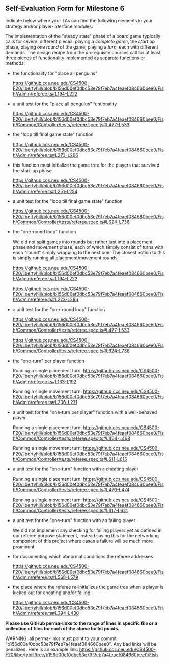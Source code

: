 ## Self-Evaluation Form for Milestone 6

Indicate below where your TAs can find the following elements in your strategy and/or player-interface modules:

The implementation of the "steady state" phase of a board game
typically calls for several different pieces: playing a _complete
game_, the _start up_ phase, playing one _round_ of the game, playing a _turn_,
each with different demands. The design recipe from the prerequisite courses call
for at least three pieces of functionality implemented as separate
functions or methods:

- the functionality for "place all penguins"

  https://github.ccs.neu.edu/CS4500-F20/libertyhill/blob/b156d00ef0dbc53e79f7eb7a4feaef084660bee0/Fish/Admin/referee.ts#L194-L222

- a unit test for the "place all penguins" funtionality

  https://github.ccs.neu.edu/CS4500-F20/libertyhill/blob/b156d00ef0dbc53e79f7eb7a4feaef084660bee0/Fish/Common/Controller/tests/referee.spec.ts#L477-L533

- the "loop till final game state" function

  https://github.ccs.neu.edu/CS4500-F20/libertyhill/blob/b156d00ef0dbc53e79f7eb7a4feaef084660bee0/Fish/Admin/referee.ts#L273-L296

- this function must initialize the game tree for the players that survived the start-up phase

  https://github.ccs.neu.edu/CS4500-F20/libertyhill/blob/b156d00ef0dbc53e79f7eb7a4feaef084660bee0/Fish/Admin/referee.ts#L251-L254

- a unit test for the "loop till final game state" function

  https://github.ccs.neu.edu/CS4500-F20/libertyhill/blob/b156d00ef0dbc53e79f7eb7a4feaef084660bee0/Fish/Common/Controller/tests/referee.spec.ts#L624-L736

- the "one-round loop" function

  We did not split games into rounds but rather just into a placement phase and movement phase, each of which simply consist of turns with each "round" simply wrapping to the next one. The closest notion to this is simply running all placement/movement rounds:

  https://github.ccs.neu.edu/CS4500-F20/libertyhill/blob/b156d00ef0dbc53e79f7eb7a4feaef084660bee0/Fish/Admin/referee.ts#L194-L222

  https://github.ccs.neu.edu/CS4500-F20/libertyhill/blob/b156d00ef0dbc53e79f7eb7a4feaef084660bee0/Fish/Admin/referee.ts#L273-L296

- a unit test for the "one-round loop" function

  https://github.ccs.neu.edu/CS4500-F20/libertyhill/blob/b156d00ef0dbc53e79f7eb7a4feaef084660bee0/Fish/Common/Controller/tests/referee.spec.ts#L477-L533

  https://github.ccs.neu.edu/CS4500-F20/libertyhill/blob/b156d00ef0dbc53e79f7eb7a4feaef084660bee0/Fish/Common/Controller/tests/referee.spec.ts#L624-L736

- the "one-turn" per player function

  Running a single placement turn:
  https://github.ccs.neu.edu/CS4500-F20/libertyhill/blob/b156d00ef0dbc53e79f7eb7a4feaef084660bee0/Fish/Admin/referee.ts#L163-L192

  Running a single movement turn:
  https://github.ccs.neu.edu/CS4500-F20/libertyhill/blob/b156d00ef0dbc53e79f7eb7a4feaef084660bee0/Fish/Admin/referee.ts#L236-L271

- a unit test for the "one-turn per player" function with a well-behaved player

  Running a single placement turn:
  https://github.ccs.neu.edu/CS4500-F20/libertyhill/blob/b156d00ef0dbc53e79f7eb7a4feaef084660bee0/Fish/Common/Controller/tests/referee.spec.ts#L464-L468

  Running a single movement turn:
  https://github.ccs.neu.edu/CS4500-F20/libertyhill/blob/b156d00ef0dbc53e79f7eb7a4feaef084660bee0/Fish/Common/Controller/tests/referee.spec.ts#L611-L615

- a unit test for the "one-turn" function with a cheating player

  Running a single placement turn:
  https://github.ccs.neu.edu/CS4500-F20/libertyhill/blob/b156d00ef0dbc53e79f7eb7a4feaef084660bee0/Fish/Common/Controller/tests/referee.spec.ts#L470-L474

  Running a single movement turn:
  https://github.ccs.neu.edu/CS4500-F20/libertyhill/blob/b156d00ef0dbc53e79f7eb7a4feaef084660bee0/Fish/Common/Controller/tests/referee.spec.ts#L617-L621

- a unit test for the "one-turn" function with an failing player

  We did not implement any checking for failing players yet as defined in our referee purpose statement, instead saving this for the networking component of this project where cases a failure will be much more prominent.

- for documenting which abnormal conditions the referee addresses

  https://github.ccs.neu.edu/CS4500-F20/libertyhill/blob/b156d00ef0dbc53e79f7eb7a4feaef084660bee0/Fish/Admin/referee.ts#L568-L579

- the place where the referee re-initializes the game tree when a player is kicked out for cheating and/or failing

  https://github.ccs.neu.edu/CS4500-F20/libertyhill/blob/b156d00ef0dbc53e79f7eb7a4feaef084660bee0/Fish/Admin/referee.ts#L394-L438

**Please use GitHub perma-links to the range of lines in specific
file or a collection of files for each of the above bullet points.**

WARNING: all perma-links must point to your commit "b156d00ef0dbc53e79f7eb7a4feaef084660bee0".
Any bad links will be penalized.
Here is an example link:
<https://github.ccs.neu.edu/CS4500-F20/libertyhill/tree/b156d00ef0dbc53e79f7eb7a4feaef084660bee0/Fish>
